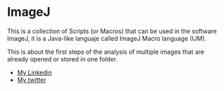 # ImageJ

This is a collection of Scripts (or Macros) that can be used in the software ImageJ,
it is a Java-like languaje called ImageJ Macro language (IJM).

This is about the first steps of the analysis of multiple images that are already opened or stored in one folder.

* [My Linkedin](https://www.linkedin.com/in/ines-g-calvo/)
* [My twitter](https://twitter.com/inesgcalvo)
